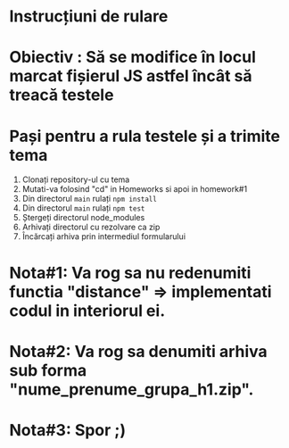 # Instrucțiuni de rulare

# Obiectiv : Să se modifice în locul marcat fișierul JS astfel încât să treacă testele

# Pași pentru a rula testele și a trimite tema

1. Clonați repository-ul cu tema
2. Mutati-va folosind "cd" in Homeworks si apoi in homework#1
3. Din directorul `main` rulați `npm install`
4. Din directorul `main` rulați `npm test`
5. Ștergeți directorul node_modules
6. Arhivați directorul cu rezolvare ca zip
7. Încărcați arhiva prin intermediul formularului

# Nota#1: Va rog sa nu redenumiti functia "distance" => implementati codul in interiorul ei.

# Nota#2: Va rog sa denumiti arhiva sub forma "nume_prenume_grupa_h1.zip".

# Nota#3: Spor ;)
